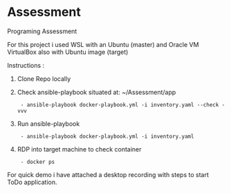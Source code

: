 # Assessment

Programing Assessment

  For this project i used WSL with an Ubuntu (master) and Oracle VM VirtualBox also with Ubuntu image (target)

Instructions :

  1. Clone Repo locally
  2. Check ansible-playbook situated at: ~/Assessment/app
  
          - ansible-playbook docker-playbook.yml -i inventory.yaml --check -vvv
   
  3. Run ansible-playbook

          - ansible-playbook docker-playbook.yml -i inventory.yaml
          
  4. RDP into target machine to check container 
  
          - docker ps
  
  
For quick demo i have attached a desktop recording with steps to start ToDo application.
